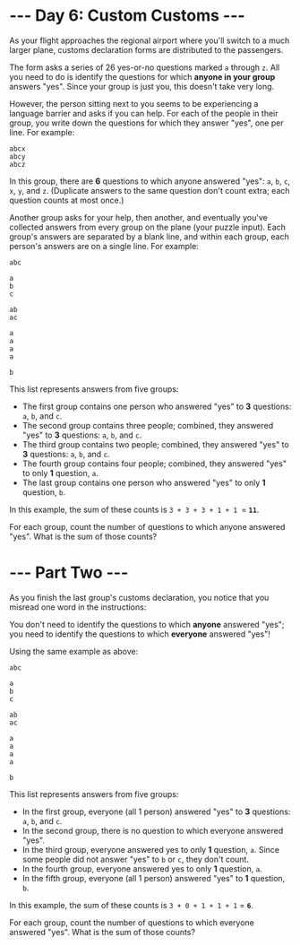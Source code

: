 # --- Day 6: Custom Customs ---

As your flight approaches the regional airport where you'll switch to a much larger plane, customs declaration forms are distributed to the passengers.

The form asks a series of 26 yes-or-no questions marked `a` through `z`. All you need to do is identify the questions for which **anyone in your group** answers "yes". Since your group is just you, this doesn't take very long.

However, the person sitting next to you seems to be experiencing a language barrier and asks if you can help. For each of the people in their group, you write down the questions for which they answer "yes", one per line. For example:

```
abcx
abcy
abcz
```

In this group, there are **6** questions to which anyone answered "yes": `a`, `b`, `c`, `x`, `y`, and `z`. (Duplicate answers to the same question don't count extra; each question counts at most once.)

Another group asks for your help, then another, and eventually you've collected answers from every group on the plane (your puzzle input). Each group's answers are separated by a blank line, and within each group, each person's answers are on a single line. For example:

```
abc

a
b
c

ab
ac

a
a
a
a

b
```

This list represents answers from five groups:

* The first group contains one person who answered "yes" to **3** questions: `a`, `b`, and `c`.
* The second group contains three people; combined, they answered "yes" to **3** questions: `a`, `b`, and `c`.
* The third group contains two people; combined, they answered "yes" to **3** questions: `a`, `b`, and `c`.
* The fourth group contains four people; combined, they answered "yes" to only **1** question, `a`.
* The last group contains one person who answered "yes" to only **1** question, `b`.

In this example, the sum of these counts is `3 + 3 + 3 + 1 + 1 `= **`11`**.

For each group, count the number of questions to which anyone answered "yes". What is the sum of those counts?


# --- Part Two ---

As you finish the last group's customs declaration, you notice that you misread one word in the instructions:

You don't need to identify the questions to which **anyone** answered "yes"; you need to identify the questions to which **everyone** answered "yes"!

Using the same example as above:

```
abc

a
b
c

ab
ac

a
a
a
a

b
```

This list represents answers from five groups:

* In the first group, everyone (all 1 person) answered "yes" to **3** questions: `a`, `b`, and `c`.
* In the second group, there is no question to which everyone answered "yes".
* In the third group, everyone answered yes to only **1** question, `a`. Since some people did not answer "yes" to `b` or `c`, they don't count.
* In the fourth group, everyone answered yes to only **1** question, `a`.
* In the fifth group, everyone (all 1 person) answered "yes" to **1** question, `b`.

In this example, the sum of these counts is `3 + 0 + 1 + 1 + 1` = **`6`**.

For each group, count the number of questions to which everyone answered "yes". What is the sum of those counts?
